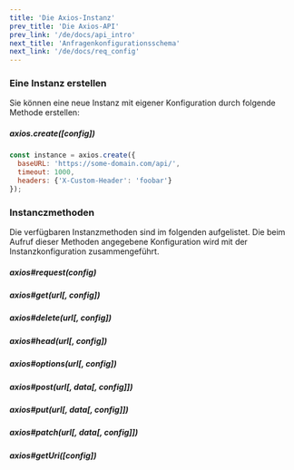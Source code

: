 ```yaml
---
title: 'Die Axios-Instanz'
prev_title: 'Die Axios-API'
prev_link: '/de/docs/api_intro'
next_title: 'Anfragenkonfigurationsschema'
next_link: '/de/docs/req_config'
---
```


### Eine Instanz erstellen

Sie können eine neue Instanz mit eigener Konfiguration durch folgende Methode erstellen:

##### axios.create([config])

```js
const instance = axios.create({
  baseURL: 'https://some-domain.com/api/',
  timeout: 1000,
  headers: {'X-Custom-Header': 'foobar'}
});
```

### Instanczmethoden

Die verfügbaren Instanzmethoden sind im folgenden aufgelistet. Die beim Aufruf dieser Methoden angegebene Konfiguration wird mit der Instanzkonfiguration zusammengeführt.

##### axios#request(config)
##### axios#get(url[, config])
##### axios#delete(url[, config])
##### axios#head(url[, config])
##### axios#options(url[, config])
##### axios#post(url[, data[, config]])
##### axios#put(url[, data[, config]])
##### axios#patch(url[, data[, config]])
##### axios#getUri([config])

